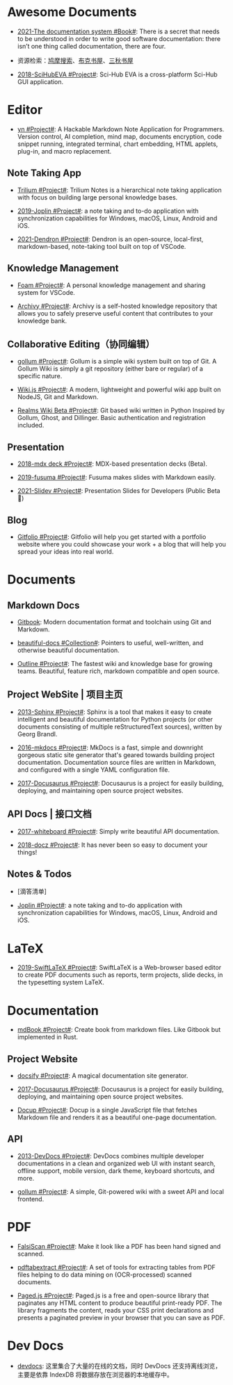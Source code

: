# Awesome Documents

- [2021-The documentation system #Book#](https://documentation.divio.com/): There is a secret that needs to be understood in order to write good software documentation: there isn’t one thing called documentation, there are four.

- 资源检索：[鸠摩搜索](http://t.cn/RG07GHI)、[布克书屋](http://t.cn/AiEso12y)、[三秋书屋](http://t.cn/AiQ0uTv9)

- [2018-SciHubEVA #Project#](https://github.com/leovan/SciHubEVA): Sci-Hub EVA is a cross-platform Sci-Hub GUI application.

# Editor

- [yn #Project#](https://github.com/purocean/yn): A Hackable Markdown Note Application for Programmers. Version control, AI completion, mind map, documents encryption, code snippet running, integrated terminal, chart embedding, HTML applets, plug-in, and macro replacement.

## Note Taking App

- [Trilium #Project#](https://github.com/zadam/trilium): Trilium Notes is a hierarchical note taking application with focus on building large personal knowledge bases.

- [2019-Joplin #Project#](https://github.com/laurent22/joplin): a note taking and to-do application with synchronization capabilities for Windows, macOS, Linux, Android and iOS.

- [2021-Dendron #Project#](https://wiki.dendron.so/): Dendron is an open-source, local-first, markdown-based, note-taking tool built on top of VSCode.

## Knowledge Management

- [Foam #Project#](https://github.com/foambubble/foam): A personal knowledge management and sharing system for VSCode.

- [Archivy #Project#](https://github.com/Uzay-G/archivy): Archivy is a self-hosted knowledge repository that allows you to safely preserve useful content that contributes to your knowledge bank.

## Collaborative Editing（协同编辑）

- [gollum #Project#](https://github.com/gollum/gollum): Gollum is a simple wiki system built on top of Git. A Gollum Wiki is simply a git repository (either bare or regular) of a specific nature.

- [Wiki.js #Project#](https://github.com/Requarks/wiki): A modern, lightweight and powerful wiki app built on NodeJS, Git and Markdown.

- [Realms Wiki Beta #Project#](https://github.com/scragg0x/realms-wiki): Git based wiki written in Python Inspired by Gollum, Ghost, and Dillinger. Basic authentication and registration included.

## Presentation

- [2018-mdx deck #Project#](https://github.com/jxnblk/mdx-deck): MDX-based presentation decks (Beta).

- [2019-fusuma #Project#](https://github.com/hiroppy/fusuma): Fusuma makes slides with Markdown easily.

- [2021-Slidev #Project#](https://github.com/slidevjs/slidev): Presentation Slides for Developers (Public Beta 🎉)

## Blog

- [Gitfolio #Project#](https://github.com/imfunniee/gitfolio): Gitfolio will help you get started with a portfolio website where you could showcase your work + a blog that will help you spread your ideas into real world.

# Documents

## Markdown Docs

- [Gitbook](https://github.com/GitbookIO/gitbook): Modern documentation format and toolchain using Git and Markdown.

- [beautiful-docs #Collection#](https://github.com/PharkMillups/beautiful-docs): Pointers to useful, well-written, and otherwise beautiful documentation.

- [Outline #Project#](https://github.com/outline/outline): The fastest wiki and knowledge base for growing teams. Beautiful, feature rich, markdown compatible and open source.

## Project WebSite | 项目主页

- [2013-Sphinx #Project#](https://github.com/sphinx-doc/sphinx): Sphinx is a tool that makes it easy to create intelligent and beautiful documentation for Python projects (or other documents consisting of multiple reStructuredText sources), written by Georg Brandl.

- [2016-mkdocs #Project#](https://github.com/mkdocs/mkdocs/): MkDocs is a fast, simple and downright gorgeous static site generator that's geared towards building project documentation. Documentation source files are written in Markdown, and configured with a single YAML configuration file.

- [2017-Docusaurus #Project#](https://parg.co/UtL): Docusaurus is a project for easily building, deploying, and maintaining open source project websites.

## API Docs | 接口文档

- [2017-whiteboard #Project#](https://github.com/mpociot/whiteboard): Simply write beautiful API documentation.

- [2018-docz #Project#](https://github.com/pedronauck/docz): It has never been so easy to document your things!

## Notes & Todos

- [滴答清单]

- [Joplin #Project#](https://github.com/laurent22/joplin): a note taking and to-do application with synchronization capabilities for Windows, macOS, Linux, Android and iOS.

# LaTeX

- [2019-SwiftLaTeX #Project#](https://github.com/SwiftLaTeX/SwiftLaTeX): SwiftLaTeX is a Web-browser based editor to create PDF documents such as reports, term projects, slide decks, in the typesetting system LaTeX.

# Documentation

- [mdBook #Project#](https://github.com/rust-lang/mdBook): Create book from markdown files. Like Gitbook but implemented in Rust.

## Project Website

- [docsify #Project#](https://github.com/docsifyjs/docsify): A magical documentation site generator.

- [2017-Docusaurus #Project#](https://github.com/facebook/docusaurus): Docusaurus is a project for easily building, deploying, and maintaining open source project websites.

- [Docup #Project#](https://github.com/egoist/docup): Docup is a single JavaScript file that fetches Markdown file and renders it as a beautiful one-page documentation.

## API

- [2013-DevDocs #Project#](https://github.com/freeCodeCamp/devdocs): DevDocs combines multiple developer documentations in a clean and organized web UI with instant search, offline support, mobile version, dark theme, keyboard shortcuts, and more.

- [gollum #Project#](https://github.com/gollum/gollum): A simple, Git-powered wiki with a sweet API and local frontend.

# PDF

- [FalsiScan #Project#](https://gitlab.com/edouardklein/falsisign): Make it look like a PDF has been hand signed and scanned.

- [pdftabextract #Project#](https://github.com/WZBSocialScienceCenter/pdftabextract): A set of tools for extracting tables from PDF files helping to do data mining on (OCR-processed) scanned documents.

- [Paged.js #Project#](https://www.pagedjs.org/): Paged.js is a free and open-source library that paginates any HTML content to produce beautiful print-ready PDF. The library fragments the content, reads your CSS print declarations and presents a paginated preview in your browser that you can save as PDF.

# Dev Docs

- [devdocs](http://devdocs.io/): 这里集合了大量的在线的文档，同时 DevDocs 还支持离线浏览，主要是依靠 IndexDB 将数据存放在浏览器的本地缓存中。
